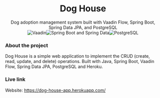 <p align="center">
  <h1 align="center">Dog House</h1>
  <p align="center">
    Dog adoption management system built with Vaadin Flow, Spring Boot, Spring Data JPA, and PostgreSQL <br>
    <img src="https://img.icons8.com/windows/30/3498db/vaadin.png" title="Vaadin"><img src="https://img.icons8.com/color/30/000000/spring-logo.png" alt="Spring Boot and Spring Data"><img src="https://img.icons8.com/color/30/000000/postgresql.png" alt="PostgreSQL">
  </p>
</p>

### About the project

Dog House is a simple web application to implement the CRUD (create, read, update, and delete) operations. Built with Java, Spring Boot, Vaadin Flow, Spring Data JPA, PostgreSQL and Heroku.

### Live link

Website: https://dog-house-app.herokuapp.com/
